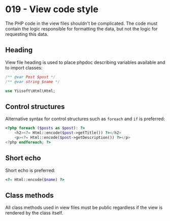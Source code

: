 # 019 - View code style

The PHP code in the view files shouldn't be complicated.
The code must contain the logic responsible for formatting the data, but not the logic for requesting this data.

## Heading

View file heading is used to place phpdoc describing variables available and to import classes:

```php
/** @var Post $post */
/** @var string $name */

use Yiisoft\Html\Html;
```

## Control structures

Alternative syntax for control structures such as `foreach` and `if` is preferred:

```php
<?php foreach ($posts as $post): ?>   
    <h2><?= Html::encode($post->getTitle()) ?></h2>
    <p><?= Html::encode($post->getDescription()) ?></p>
<?php endforeach; ?>
```

## Short echo

Short echo is preferred:

```php
<?= Html::encode($name) ?>
```

## Class methods

All class methods used in view files must be public regardless if the view is rendered by the class itself.

